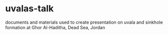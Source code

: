 # uvalas-talk
documents and materials used to create presentation on uvala and sinkhole formation at Ghor Al-Haditha, Dead Sea, Jordan
